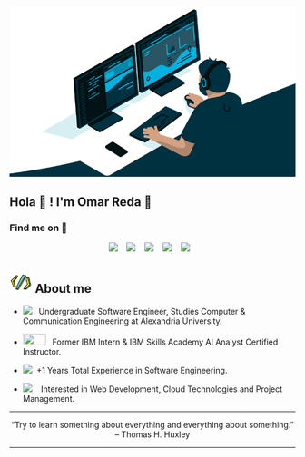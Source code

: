 
<p align="center">
<img src="https://github.com/OmarReda/OmarReda/blob/master/Heading3.gif">
</p>

<h2>Hola 🤙 ! I'm Omar Reda 👾</h2> 
<h3>Find me on 🔎</h3>
<p align="center"> 
  <a href="https://omarreda.github.io"><img width="48" src="https://images-na.ssl-images-amazon.com/images/I/51gzZ7xxQDL.png"></a> &nbsp;&nbsp;
  <a href="https://www.linkedin.com/in/omarreda291/"><img width="45" src="https://upload.wikimedia.org/wikipedia/commons/thumb/c/c9/Linkedin.svg/600px-Linkedin.svg.png"></a> &nbsp;&nbsp;
  <a href="https://www.facebook.com/omar.reda.291/"><img width="50" src="https://cdn.bibelo.com.br/media/wysiwyg/icones/face.png"></a> &nbsp;&nbsp;
  <a href="https://www.behance.net/omarreda1"><img width="50" src="https://www.pngrepo.com/png/299434/180/behance.png"></a> &nbsp;&nbsp;
  <a href="https://github.com/OmarReda/"><img width="62" src="https://img.icons8.com/clouds/2x/github.png"></a> &nbsp;&nbsp;
</p>

<h2><img width="40" src="https://github.com/OmarReda/OmarReda/blob/master/source.gif"> About me</h2> 

  - <img width="40" src="https://i.dlpng.com/static/png/5516567-transparent-graduation-cap-transparent-graduation-cap-clipart-graduation-cap-transparent-920_569_preview.png">&nbsp;&nbsp; Undergraduate Software Engineer, Studies Computer & Communication Engineering at Alexandria University.
    
  - <img width="40" height="20" src="https://www.hecbusinessgame.com/media/IBM-Logo-PNG-Transparent-1024x446.png">&nbsp;&nbsp; Former IBM Intern & IBM Skills Academy AI Analyst Certified Instructor.
  
  - <img width="40" src="https://www.internshipwala.com/img/comp.png">&nbsp; +1 Years Total Experience in Software Engineering.
  
  - <img width="35" src="https://img.icons8.com/cotton/2x/laptop-coding.png">&nbsp;&nbsp;&nbsp; Interested in Web Development, Cloud Technologies and Project Management.

<hr>
<p align="center">“Try to learn something about everything and everything about something.” – Thomas H. Huxley</p>
<hr>

<!--
**OmarReda/OmarReda** is a ✨ _special_ ✨ repository because its `README.md` (this file) appears on your GitHub profile.

